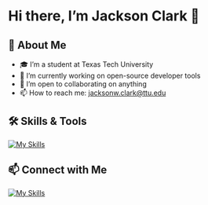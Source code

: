 # Hi there, I’m Jackson Clark 👋

## 🚀 About Me
- 🎓 I’m a student at Texas Tech University  
- 🔭 I’m currently working on open-source developer tools  
- 👯 I’m open to collaborating on anything  
- 📫 How to reach me: [jacksonw.clark@ttu.edu](mailto:jacksonw.clark@ttu.edu)

## 🛠️ Skills & Tools
[![My Skills](https://skillicons.dev/icons?i=vim,js,java,c,cpp,py,lua,git,github,css,html,swift)](https://skillicons.dev)

## 📫 Connect with Me
[![My Skills](https://skillicons.dev/icons?i=linkedin)](https://www.linkedin.com/in/jackson-clark-73620a34b/)
